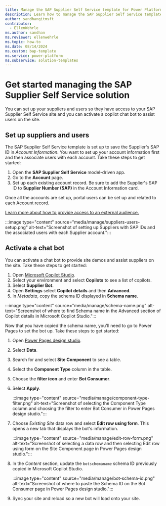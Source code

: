 ```yaml
---
title: Manage the SAP Supplier Self Service template for Power Platform
description: Learn how to manage the SAP Supplier Self Service template for Microsoft Power Platform.
author: sandhangitmsft
contributor:
  - EllenWehrle
ms.author: sandhan
ms.reviewer: ellenwehrle
ms.topic: how-to
ms.date: 08/14/2024
ms.custom: bap-template
ms.service: power-platform
ms.subservice: solution-templates
---
```


# Get started managing the SAP Supplier Self Service solution

You can set up your suppliers and users so they have access to your SAP Supplier Self Service site and you can activate a copilot chat bot to assist users on the site.

## Set up suppliers and users

The SAP Supplier Self Service template is set up to save the Supplier's SAP ID in *Account Information*. You want to set up your account information first and then associate users with each account. Take these steps to get started:

1. Open the **SAP Supplier Self Service** model-driven app.
1. Go to the **Account** page.
1. Set up each existing account record. Be sure to add the Supplier's SAP ID to **Supplier Number (SAP)** in the Account Information card.

Once all the accounts are set up, portal users can be set up and related to each Account record.

[Learn more about how to provide access to an external audience.](/power-pages/security/external-access)

:::image type="content" source="media/manage/suppliers-users-setup.png" alt-text="Screenshot of setting up Suppliers with SAP IDs and the associated users with each Supplier account.":::

## Activate a chat bot

You can activate a chat bot to provide site demos and assist suppliers on the site. Take these steps to get started:

1. Open [Microsoft Copilot Studio](https://copilotstudio.preview.microsoft.com).
1. Select your environment and select **Copilots** to see a list of copilots.
1. Select **Supplier Bot**.
1. Open **Settings** select **Copilot details** and then **Advanced**.
1. In *Metadata*, copy the schema ID displayed in **Schema name**.

:::image type="content" source="media/manage/schema-name.png" alt-text="Screenshot of where to find Schema name in the Advanced section of Copilot details in Microsoft Copilot Studio.":::

Now that you have copied the schema name, you'll need to go to Power Pages to set the bot up. Take these steps to get started:

1. Open [Power Pages design studio](https://make.powerpages.microsoft.com/).
1. Select **Data**.
1. Search for and select **Site Component** to see a table.
1. Select the **Component Type** column in the table.
1. Choose the **filter icon** and enter **Bot Consumer**.
1. Select **Apply**.

   :::image type="content" source="media/manage/component-type-filter.png" alt-text="Screenshot of selecting the Component Type column and choosing the filter to enter Bot Consumer in Power Pages design studio.":::

1. Choose *Existing Site* data row and select **Edit row using form**. This opens a new tab that displays the bot's information.

    :::image type="content" source="media/manage/edit-row-form.png" alt-text="Screenshot of selecting a data row and then selecting Edit row using form on the Site Component page in Power Pages design studio.":::

1. In the *Content* section, update the `botschemaname` schema ID previously copied in Microsoft Copilot Studio.

    :::image type="content" source="media/manage/bot-schema-id.png" alt-text="Screenshot of where to paste the Schema ID on the Bot Consumer page in Power Pages design studio.":::
1. Sync your site and reload so a new bot will load onto your site.
